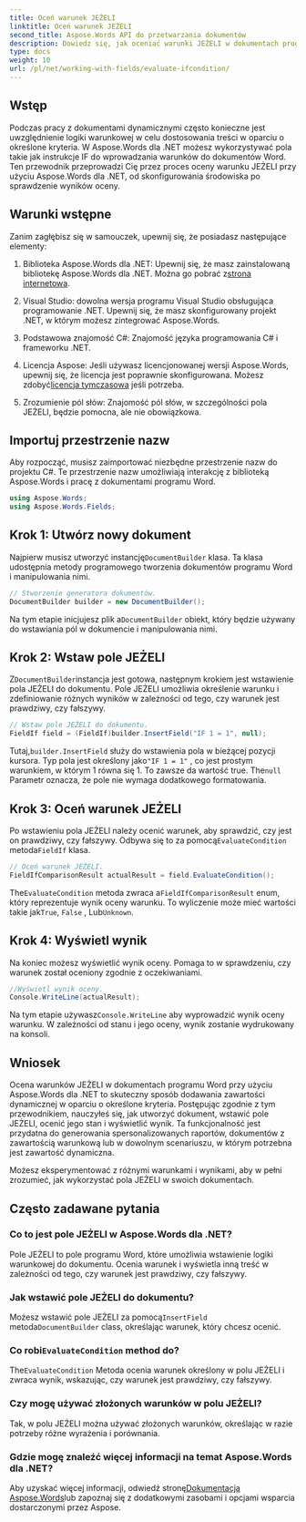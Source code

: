 ```yaml
---
title: Oceń warunek JEŻELI
linktitle: Oceń warunek JEŻELI
second_title: Aspose.Words API do przetwarzania dokumentów
description: Dowiedz się, jak oceniać warunki JEŻELI w dokumentach programu Word przy użyciu Aspose.Words dla .NET. Ten przewodnik krok po kroku obejmuje wkładanie, ocenę i wyświetlanie wyników.
type: docs
weight: 10
url: /pl/net/working-with-fields/evaluate-ifcondition/
---
```

## Wstęp

Podczas pracy z dokumentami dynamicznymi często konieczne jest uwzględnienie logiki warunkowej w celu dostosowania treści w oparciu o określone kryteria. W Aspose.Words dla .NET możesz wykorzystywać pola takie jak instrukcje IF do wprowadzania warunków do dokumentów Word. Ten przewodnik przeprowadzi Cię przez proces oceny warunku JEŻELI przy użyciu Aspose.Words dla .NET, od skonfigurowania środowiska po sprawdzenie wyników oceny.

## Warunki wstępne

Zanim zagłębisz się w samouczek, upewnij się, że posiadasz następujące elementy:

1.  Biblioteka Aspose.Words dla .NET: Upewnij się, że masz zainstalowaną bibliotekę Aspose.Words dla .NET. Można go pobrać z[strona internetowa](https://releases.aspose.com/words/net/).

2. Visual Studio: dowolna wersja programu Visual Studio obsługująca programowanie .NET. Upewnij się, że masz skonfigurowany projekt .NET, w którym możesz zintegrować Aspose.Words.

3. Podstawowa znajomość C#: Znajomość języka programowania C# i frameworku .NET.

4.  Licencja Aspose: Jeśli używasz licencjonowanej wersji Aspose.Words, upewnij się, że licencja jest poprawnie skonfigurowana. Możesz zdobyć[licencja tymczasowa](https://purchase.aspose.com/temporary-license/) jeśli potrzeba.

5. Zrozumienie pól słów: Znajomość pól słów, w szczególności pola JEŻELI, będzie pomocna, ale nie obowiązkowa.

## Importuj przestrzenie nazw

Aby rozpocząć, musisz zaimportować niezbędne przestrzenie nazw do projektu C#. Te przestrzenie nazw umożliwiają interakcję z biblioteką Aspose.Words i pracę z dokumentami programu Word.

```csharp
using Aspose.Words;
using Aspose.Words.Fields;
```

## Krok 1: Utwórz nowy dokument

 Najpierw musisz utworzyć instancję`DocumentBuilder` klasa. Ta klasa udostępnia metody programowego tworzenia dokumentów programu Word i manipulowania nimi.

```csharp
// Stworzenie generatora dokumentów.
DocumentBuilder builder = new DocumentBuilder();
```

 Na tym etapie inicjujesz plik a`DocumentBuilder` obiekt, który będzie używany do wstawiania pól w dokumencie i manipulowania nimi.

## Krok 2: Wstaw pole JEŻELI

 Z`DocumentBuilder`instancja jest gotowa, następnym krokiem jest wstawienie pola JEŻELI do dokumentu. Pole JEŻELI umożliwia określenie warunku i zdefiniowanie różnych wyników w zależności od tego, czy warunek jest prawdziwy, czy fałszywy.

```csharp
// Wstaw pole JEŻELI do dokumentu.
FieldIf field = (FieldIf)builder.InsertField("IF 1 = 1", null);
```

 Tutaj,`builder.InsertField` służy do wstawienia pola w bieżącej pozycji kursora. Typ pola jest określony jako`"IF 1 = 1"` , co jest prostym warunkiem, w którym 1 równa się 1. To zawsze da wartość true. The`null` Parametr oznacza, że pole nie wymaga dodatkowego formatowania.

## Krok 3: Oceń warunek JEŻELI

 Po wstawieniu pola JEŻELI należy ocenić warunek, aby sprawdzić, czy jest on prawdziwy, czy fałszywy. Odbywa się to za pomocą`EvaluateCondition` metoda`FieldIf` klasa.

```csharp
// Oceń warunek JEŻELI.
FieldIfComparisonResult actualResult = field.EvaluateCondition();
```

 The`EvaluateCondition` metoda zwraca a`FieldIfComparisonResult` enum, który reprezentuje wynik oceny warunku. To wyliczenie może mieć wartości takie jak`True`, `False` , Lub`Unknown`.

## Krok 4: Wyświetl wynik

Na koniec możesz wyświetlić wynik oceny. Pomaga to w sprawdzeniu, czy warunek został oceniony zgodnie z oczekiwaniami.

```csharp
//Wyświetl wynik oceny.
Console.WriteLine(actualResult);
```

 Na tym etapie używasz`Console.WriteLine` aby wyprowadzić wynik oceny warunku. W zależności od stanu i jego oceny, wynik zostanie wydrukowany na konsoli.

## Wniosek

Ocena warunków JEŻELI w dokumentach programu Word przy użyciu Aspose.Words dla .NET to skuteczny sposób dodawania zawartości dynamicznej w oparciu o określone kryteria. Postępując zgodnie z tym przewodnikiem, nauczyłeś się, jak utworzyć dokument, wstawić pole JEŻELI, ocenić jego stan i wyświetlić wynik. Ta funkcjonalność jest przydatna do generowania spersonalizowanych raportów, dokumentów z zawartością warunkową lub w dowolnym scenariuszu, w którym potrzebna jest zawartość dynamiczna.

Możesz eksperymentować z różnymi warunkami i wynikami, aby w pełni zrozumieć, jak wykorzystać pola JEŻELI w swoich dokumentach.

## Często zadawane pytania

### Co to jest pole JEŻELI w Aspose.Words dla .NET?
Pole JEŻELI to pole programu Word, które umożliwia wstawienie logiki warunkowej do dokumentu. Ocenia warunek i wyświetla inną treść w zależności od tego, czy warunek jest prawdziwy, czy fałszywy.

### Jak wstawić pole JEŻELI do dokumentu?
 Możesz wstawić pole JEŻELI za pomocą`InsertField` metoda`DocumentBuilder` class, określając warunek, który chcesz ocenić.

###  Co robi`EvaluateCondition` method do?
 The`EvaluateCondition` Metoda ocenia warunek określony w polu JEŻELI i zwraca wynik, wskazując, czy warunek jest prawdziwy, czy fałszywy.

### Czy mogę używać złożonych warunków w polu JEŻELI?
Tak, w polu JEŻELI można używać złożonych warunków, określając w razie potrzeby różne wyrażenia i porównania.

### Gdzie mogę znaleźć więcej informacji na temat Aspose.Words dla .NET?
 Aby uzyskać więcej informacji, odwiedź stronę[Dokumentacja Aspose.Words](https://reference.aspose.com/words/net/)lub zapoznaj się z dodatkowymi zasobami i opcjami wsparcia dostarczonymi przez Aspose.